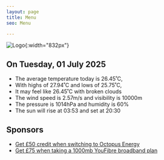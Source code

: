 ```yaml
---
layout: page
title: Menu
seo: Menu

---
```


![Logo](/images/logo.jpg){:width="832px"}

<!-- weather_marker starts -->
## On Tuesday, 01 July 2025

- The average temperature today is 26.45˚C,
- With highs of 27.94˚C and lows of 25.75˚C,
- It may feel like 26.45˚C with broken clouds
- The wind speed is 2.57m/s and visibility is 10000m
- The pressure is 1014hPa and humidity is 60%
- The sun will rise at 03:53 and set at 20:30

<!-- weather_marker ends -->

## Sponsors

- [Get £50 credit when switching to Octopus Energy](https://bit.ly/3oD1nnS)
- [Get £75 when taking a 1000mb YouFibre broadband plan](https://aklam.io/91zWhU?)
